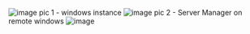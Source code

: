 ![image](https://github.com/LytvKhai/Labs/assets/145440852/39798c69-c0dc-41c7-941e-e3a8bb55c123)
pic 1 - windows instance
![image](https://github.com/LytvKhai/Labs/assets/145440852/b879870e-2430-4a2b-8c24-b4f44d3b4cee)
pic 2 - Server Manager on remote windows
![image](https://github.com/LytvKhai/Labs/assets/145440852/d05cbc10-a8cc-4741-94f0-ddb234063d42)
